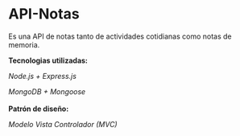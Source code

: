 # API-Notas
Es una API de notas tanto de actividades cotidianas como notas de memoria.

**Tecnologias utilizadas:**

*Node.js + Express.js*

*MongoDB + Mongoose*
<br></br>
**Patrón de diseño:**

*Modelo Vista Controlador (MVC)*
